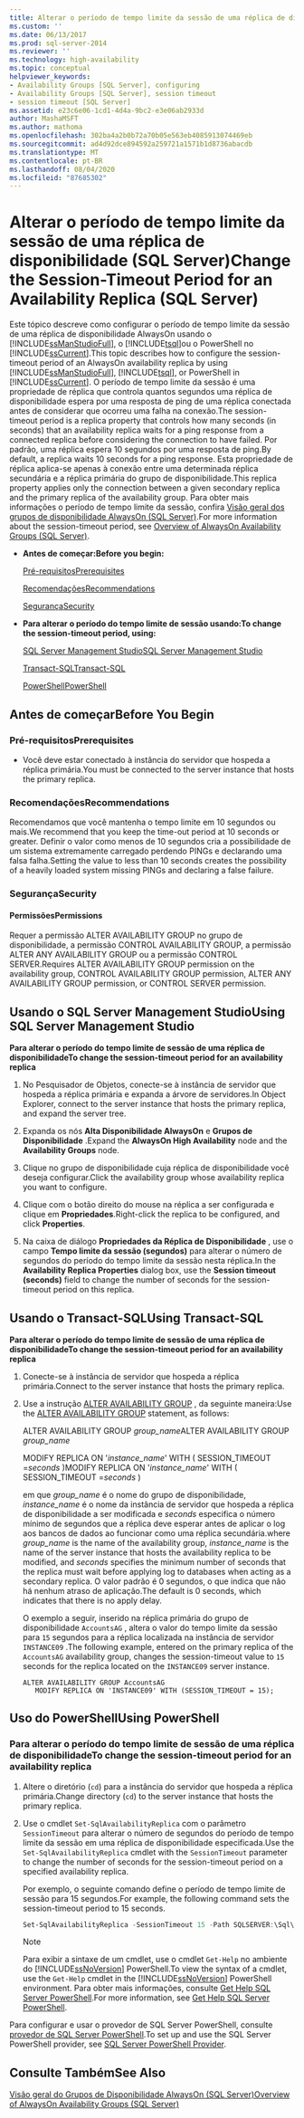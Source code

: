 ```yaml
---
title: Alterar o período de tempo limite da sessão de uma réplica de disponibilidade (SQL Server) | Microsoft Docs
ms.custom: ''
ms.date: 06/13/2017
ms.prod: sql-server-2014
ms.reviewer: ''
ms.technology: high-availability
ms.topic: conceptual
helpviewer_keywords:
- Availability Groups [SQL Server], configuring
- Availability Groups [SQL Server], session timeout
- session timeout [SQL Server]
ms.assetid: e23c6e06-1cd1-4d4a-9bc2-e3e06ab2933d
author: MashaMSFT
ms.author: mathoma
ms.openlocfilehash: 302ba4a2b0b72a70b05e563eb4085913074469eb
ms.sourcegitcommit: ad4d92dce894592a259721a1571b1d8736abacdb
ms.translationtype: MT
ms.contentlocale: pt-BR
ms.lasthandoff: 08/04/2020
ms.locfileid: "87685302"
---
```

# <a name="change-the-session-timeout-period-for-an-availability-replica-sql-server"></a><span data-ttu-id="a9495-102">Alterar o período de tempo limite da sessão de uma réplica de disponibilidade (SQL Server)</span><span class="sxs-lookup"><span data-stu-id="a9495-102">Change the Session-Timeout Period for an Availability Replica (SQL Server)</span></span>
  <span data-ttu-id="a9495-103">Este tópico descreve como configurar o período de tempo limite da sessão de uma réplica de disponibilidade AlwaysOn usando o [!INCLUDE[ssManStudioFull](../../../includes/ssmanstudiofull-md.md)], o [!INCLUDE[tsql](../../../includes/tsql-md.md)]ou o PowerShell no [!INCLUDE[ssCurrent](../../../includes/sscurrent-md.md)].</span><span class="sxs-lookup"><span data-stu-id="a9495-103">This topic describes how to configure the session-timeout period of an AlwaysOn availability replica by using [!INCLUDE[ssManStudioFull](../../../includes/ssmanstudiofull-md.md)], [!INCLUDE[tsql](../../../includes/tsql-md.md)], or PowerShell in [!INCLUDE[ssCurrent](../../../includes/sscurrent-md.md)].</span></span> <span data-ttu-id="a9495-104">O período de tempo limite da sessão é uma propriedade de réplica que controla quantos segundos uma réplica de disponibilidade espera por uma resposta de ping de uma réplica conectada antes de considerar que ocorreu uma falha na conexão.</span><span class="sxs-lookup"><span data-stu-id="a9495-104">The session-timeout period is a replica property that controls how many seconds (in seconds) that an availability replica waits for a ping response from a connected replica before considering the connection to have failed.</span></span> <span data-ttu-id="a9495-105">Por padrão, uma réplica espera 10 segundos por uma resposta de ping.</span><span class="sxs-lookup"><span data-stu-id="a9495-105">By default, a replica waits 10 seconds for a ping response.</span></span> <span data-ttu-id="a9495-106">Esta propriedade de réplica aplica-se apenas à conexão entre uma determinada réplica secundária e a réplica primária do grupo de disponibilidade.</span><span class="sxs-lookup"><span data-stu-id="a9495-106">This replica property applies only the connection between a given secondary replica and the primary replica of the availability group.</span></span> <span data-ttu-id="a9495-107">Para obter mais informações o período de tempo limite da sessão, confira [Visão geral dos grupos de disponibilidade AlwaysOn &#40;SQL Server&#41;](overview-of-always-on-availability-groups-sql-server.md).</span><span class="sxs-lookup"><span data-stu-id="a9495-107">For more information about the session-timeout period, see [Overview of AlwaysOn Availability Groups &#40;SQL Server&#41;](overview-of-always-on-availability-groups-sql-server.md).</span></span>  
  
-   <span data-ttu-id="a9495-108">**Antes de começar:**</span><span class="sxs-lookup"><span data-stu-id="a9495-108">**Before you begin:**</span></span>  
  
     [<span data-ttu-id="a9495-109">Pré-requisitos</span><span class="sxs-lookup"><span data-stu-id="a9495-109">Prerequisites</span></span>](#Prerequisites)  
  
     [<span data-ttu-id="a9495-110">Recomendações</span><span class="sxs-lookup"><span data-stu-id="a9495-110">Recommendations</span></span>](#Recommendations)  
  
     [<span data-ttu-id="a9495-111">Segurança</span><span class="sxs-lookup"><span data-stu-id="a9495-111">Security</span></span>](#Security)  
  
-   <span data-ttu-id="a9495-112">**Para alterar o período do tempo limite de sessão usando:**</span><span class="sxs-lookup"><span data-stu-id="a9495-112">**To change the session-timeout period, using:**</span></span>  
  
     [<span data-ttu-id="a9495-113">SQL Server Management Studio</span><span class="sxs-lookup"><span data-stu-id="a9495-113">SQL Server Management Studio</span></span>](#SSMSProcedure)  
  
     [<span data-ttu-id="a9495-114">Transact-SQL</span><span class="sxs-lookup"><span data-stu-id="a9495-114">Transact-SQL</span></span>](#TsqlProcedure)  
  
     [<span data-ttu-id="a9495-115">PowerShell</span><span class="sxs-lookup"><span data-stu-id="a9495-115">PowerShell</span></span>](#PowerShellProcedure)  
  
##  <a name="before-you-begin"></a><a name="BeforeYouBegin"></a> <span data-ttu-id="a9495-116">Antes de começar</span><span class="sxs-lookup"><span data-stu-id="a9495-116">Before You Begin</span></span>  
  
###  <a name="prerequisites"></a><a name="Prerequisites"></a> <span data-ttu-id="a9495-117">Pré-requisitos</span><span class="sxs-lookup"><span data-stu-id="a9495-117">Prerequisites</span></span>  
  
-   <span data-ttu-id="a9495-118">Você deve estar conectado à instância do servidor que hospeda a réplica primária.</span><span class="sxs-lookup"><span data-stu-id="a9495-118">You must be connected to the server instance that hosts the primary replica.</span></span>  
  
###  <a name="recommendations"></a><a name="Recommendations"></a> <span data-ttu-id="a9495-119">Recomendações</span><span class="sxs-lookup"><span data-stu-id="a9495-119">Recommendations</span></span>  
 <span data-ttu-id="a9495-120">Recomendamos que você mantenha o tempo limite em 10 segundos ou mais.</span><span class="sxs-lookup"><span data-stu-id="a9495-120">We recommend that you keep the time-out period at 10 seconds or greater.</span></span> <span data-ttu-id="a9495-121">Definir o valor como menos de 10 segundos cria a possibilidade de um sistema extremamente carregado perdendo PINGs e declarando uma falsa falha.</span><span class="sxs-lookup"><span data-stu-id="a9495-121">Setting the value to less than 10 seconds creates the possibility of a heavily loaded system missing PINGs and declaring a false failure.</span></span>  
  
###  <a name="security"></a><a name="Security"></a> <span data-ttu-id="a9495-122">Segurança</span><span class="sxs-lookup"><span data-stu-id="a9495-122">Security</span></span>  
  
####  <a name="permissions"></a><a name="Permissions"></a> <span data-ttu-id="a9495-123">Permissões</span><span class="sxs-lookup"><span data-stu-id="a9495-123">Permissions</span></span>  
 <span data-ttu-id="a9495-124">Requer a permissão ALTER AVAILABILITY GROUP no grupo de disponibilidade, a permissão CONTROL AVAILABILITY GROUP, a permissão ALTER ANY AVAILABILITY GROUP ou a permissão CONTROL SERVER.</span><span class="sxs-lookup"><span data-stu-id="a9495-124">Requires ALTER AVAILABILITY GROUP permission on the availability group, CONTROL AVAILABILITY GROUP permission, ALTER ANY AVAILABILITY GROUP permission, or CONTROL SERVER permission.</span></span>  
  
##  <a name="using-sql-server-management-studio"></a><a name="SSMSProcedure"></a> <span data-ttu-id="a9495-125">Usando o SQL Server Management Studio</span><span class="sxs-lookup"><span data-stu-id="a9495-125">Using SQL Server Management Studio</span></span>  
 <span data-ttu-id="a9495-126">**Para alterar o período do tempo limite de sessão de uma réplica de disponibilidade**</span><span class="sxs-lookup"><span data-stu-id="a9495-126">**To change the session-timeout period for an availability replica**</span></span>  
  
1.  <span data-ttu-id="a9495-127">No Pesquisador de Objetos, conecte-se à instância de servidor que hospeda a réplica primária e expanda a árvore de servidores.</span><span class="sxs-lookup"><span data-stu-id="a9495-127">In Object Explorer, connect to the server instance that hosts the primary replica, and expand the server tree.</span></span>  
  
2.  <span data-ttu-id="a9495-128">Expanda os nós **Alta Disponibilidade AlwaysOn** e **Grupos de Disponibilidade** .</span><span class="sxs-lookup"><span data-stu-id="a9495-128">Expand the **AlwaysOn High Availability** node and the **Availability Groups** node.</span></span>  
  
3.  <span data-ttu-id="a9495-129">Clique no grupo de disponibilidade cuja réplica de disponibilidade você deseja configurar.</span><span class="sxs-lookup"><span data-stu-id="a9495-129">Click the availability group whose availability replica you want to configure.</span></span>  
  
4.  <span data-ttu-id="a9495-130">Clique com o botão direito do mouse na réplica a ser configurada e clique em **Propriedades**.</span><span class="sxs-lookup"><span data-stu-id="a9495-130">Right-click the replica to be configured, and click **Properties**.</span></span>  
  
5.  <span data-ttu-id="a9495-131">Na caixa de diálogo **Propriedades da Réplica de Disponibilidade** , use o campo **Tempo limite da sessão (segundos)** para alterar o número de segundos do período do tempo limite da sessão nesta réplica.</span><span class="sxs-lookup"><span data-stu-id="a9495-131">In the **Availability Replica Properties** dialog box, use the **Session timeout (seconds)** field to change the number of seconds for the session-timeout period on this replica.</span></span>  
  
##  <a name="using-transact-sql"></a><a name="TsqlProcedure"></a> <span data-ttu-id="a9495-132">Usando o Transact-SQL</span><span class="sxs-lookup"><span data-stu-id="a9495-132">Using Transact-SQL</span></span>  
 <span data-ttu-id="a9495-133">**Para alterar o período do tempo limite de sessão de uma réplica de disponibilidade**</span><span class="sxs-lookup"><span data-stu-id="a9495-133">**To change the session-timeout period for an availability replica**</span></span>  
  
1.  <span data-ttu-id="a9495-134">Conecte-se à instância de servidor que hospeda a réplica primária.</span><span class="sxs-lookup"><span data-stu-id="a9495-134">Connect to the server instance that hosts the primary replica.</span></span>  
  
2.  <span data-ttu-id="a9495-135">Use a instrução [ALTER AVAILABILITY GROUP](/sql/t-sql/statements/alter-availability-group-transact-sql) , da seguinte maneira:</span><span class="sxs-lookup"><span data-stu-id="a9495-135">Use the [ALTER AVAILABILITY GROUP](/sql/t-sql/statements/alter-availability-group-transact-sql) statement, as follows:</span></span>  
  
     <span data-ttu-id="a9495-136">ALTER AVAILABILITY GROUP *group_name*</span><span class="sxs-lookup"><span data-stu-id="a9495-136">ALTER AVAILABILITY GROUP *group_name*</span></span>  
  
     <span data-ttu-id="a9495-137">MODIFY REPLICA ON '*instance_name*' WITH ( SESSION_TIMEOUT =*seconds* )</span><span class="sxs-lookup"><span data-stu-id="a9495-137">MODIFY REPLICA ON '*instance_name*' WITH ( SESSION_TIMEOUT =*seconds* )</span></span>  
  
     <span data-ttu-id="a9495-138">em que *group_name* é o nome do grupo de disponibilidade, *instance_name* é o nome da instância de servidor que hospeda a réplica de disponibilidade a ser modificada e *seconds* especifica o número mínimo de segundos que a réplica deve esperar antes de aplicar o log aos bancos de dados ao funcionar como uma réplica secundária.</span><span class="sxs-lookup"><span data-stu-id="a9495-138">where *group_name* is the name of the availability group, *instance_name* is the name of the server instance that hosts the availability replica to be modified, and *seconds* specifies the minimum number of seconds that the replica must wait before applying log to databases when acting as a secondary replica.</span></span> <span data-ttu-id="a9495-139">O valor padrão é 0 segundos, o que indica que não há nenhum atraso de aplicação.</span><span class="sxs-lookup"><span data-stu-id="a9495-139">The default is 0 seconds, which indicates that there is no apply delay.</span></span>  
  
     <span data-ttu-id="a9495-140">O exemplo a seguir, inserido na réplica primária do grupo de disponibilidade `AccountsAG` , altera o valor do tempo limite da sessão para `15` segundos para a réplica localizada na instância de servidor `INSTANCE09` .</span><span class="sxs-lookup"><span data-stu-id="a9495-140">The following example, entered on the primary replica of the `AccountsAG` availability group, changes the session-timeout value to `15` seconds for the replica located on the `INSTANCE09` server instance.</span></span>  
  
    ```  
    ALTER AVAILABILITY GROUP AccountsAG   
       MODIFY REPLICA ON 'INSTANCE09' WITH (SESSION_TIMEOUT = 15);  
    ```  
  
##  <a name="using-powershell"></a><a name="PowerShellProcedure"></a> <span data-ttu-id="a9495-141">Uso do PowerShell</span><span class="sxs-lookup"><span data-stu-id="a9495-141">Using PowerShell</span></span>  

### <a name="to-change-the-session-timeout-period-for-an-availability-replica"></a><span data-ttu-id="a9495-142">Para alterar o período do tempo limite de sessão de uma réplica de disponibilidade</span><span class="sxs-lookup"><span data-stu-id="a9495-142">To change the session-timeout period for an availability replica</span></span>
  
1.  <span data-ttu-id="a9495-143">Altere o diretório (`cd`) para a instância do servidor que hospeda a réplica primária.</span><span class="sxs-lookup"><span data-stu-id="a9495-143">Change directory (`cd`) to the server instance that hosts the primary replica.</span></span>  
  
2.  <span data-ttu-id="a9495-144">Use o cmdlet `Set-SqlAvailabilityReplica` com o parâmetro `SessionTimeout` para alterar o número de segundos do período de tempo limite da sessão em uma réplica de disponibilidade especificada.</span><span class="sxs-lookup"><span data-stu-id="a9495-144">Use the `Set-SqlAvailabilityReplica` cmdlet with the `SessionTimeout` parameter to change the number of seconds for the session-timeout period on a specified availability replica.</span></span>  
  
     <span data-ttu-id="a9495-145">Por exemplo, o seguinte comando define o período de tempo limite de sessão para 15 segundos.</span><span class="sxs-lookup"><span data-stu-id="a9495-145">For example, the following command sets the session-timeout period to 15 seconds.</span></span>  
  
    ```powershell
    Set-SqlAvailabilityReplica -SessionTimeout 15 -Path SQLSERVER:\Sql\PrimaryServer\InstanceName\AvailabilityGroups\MyAg\AvailabilityReplicas\MyReplica  
    ```  
  
    > [!NOTE]  
    >  <span data-ttu-id="a9495-146">Para exibir a sintaxe de um cmdlet, use o cmdlet `Get-Help` no ambiente do [!INCLUDE[ssNoVersion](../../../includes/ssnoversion-md.md)] PowerShell.</span><span class="sxs-lookup"><span data-stu-id="a9495-146">To view the syntax of a cmdlet, use the `Get-Help` cmdlet in the [!INCLUDE[ssNoVersion](../../../includes/ssnoversion-md.md)] PowerShell environment.</span></span> <span data-ttu-id="a9495-147">Para obter mais informações, consulte [Get Help SQL Server PowerShell](../../../powershell/sql-server-powershell.md).</span><span class="sxs-lookup"><span data-stu-id="a9495-147">For more information, see [Get Help SQL Server PowerShell](../../../powershell/sql-server-powershell.md).</span></span>  
  
<span data-ttu-id="a9495-148">Para configurar e usar o provedor de SQL Server PowerShell, consulte [provedor de SQL Server PowerShell](../../../powershell/sql-server-powershell-provider.md).</span><span class="sxs-lookup"><span data-stu-id="a9495-148">To set up and use the SQL Server PowerShell provider, see [SQL Server PowerShell Provider](../../../powershell/sql-server-powershell-provider.md).</span></span>
  
## <a name="see-also"></a><span data-ttu-id="a9495-149">Consulte Também</span><span class="sxs-lookup"><span data-stu-id="a9495-149">See Also</span></span>  
 [<span data-ttu-id="a9495-150">Visão geral do Grupos de Disponibilidade AlwaysOn &#40;SQL Server&#41;</span><span class="sxs-lookup"><span data-stu-id="a9495-150">Overview of AlwaysOn Availability Groups &#40;SQL Server&#41;</span></span>](overview-of-always-on-availability-groups-sql-server.md)  
